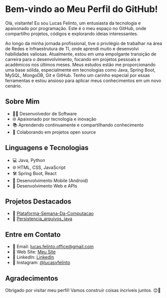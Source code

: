 # Bem-vindo ao Meu Perfil do GitHub!

Olá, visitante! Eu sou Lucas Felinto, um entusiasta da tecnologia e apaixonado por programação. Este é o meu espaço no GitHub, onde compartilho projetos, códigos e explorando ideias interessantes.

Ao longo da minha jornada profissional, tive o privilégio de trabalhar na área de Redes e Infraestrutura de TI, onde aprendi muito e desenvolvi habilidades valiosas.
Atualmente, estou em uma empolgante transição de carreira para o desenvolvimento, focando em projetos pessoais e acadêmicos nos últimos meses.
Meus estudos estão me proporcionando uma base sólida, especialmente em tecnologias como Java, Spring Boot, MySQL, MongoDB, Git e GitHub. Tenho um carinho especial por essas ferramentas e estou ansioso para aplicar meus conhecimentos em um novo cenário.


## Sobre Mim

- 👨‍💻 Desenvolvedor de Software
- 🌐 Apaixonado por tecnologia e inovação
- 📚 Aprendendo continuamente e compartilhando conhecimento
- 🚀 Colaborando em projetos open source

## Linguagens e Tecnologias

- 💻 Java, Python 
- 🌐 HTML, CSS, JavaScript
- 🛠️ Spring Boot, React
- 📱 Desenvolvimento Mobile (Android)
- 🚀 Desenvolvimento Web e APIs

## Projetos Destacados

- 🌟 [Plataforma-Semana-Da-Computacao](https://github.com/rafaelpdemelo/Plataforma-Semana-Da-Computacao/tree/master)
- 🌟 [Persistencia_arquivos_java](https://github.com/lucasvfelinto/Persistencia_arquivos_java)

## Entre em Contato

- 📧 Email: lucas.felinto.office@gmail.com
- 🔗 Web Site: [Meu Site](https://lucas-felinto-curriculo_2022.surge.sh/)
- 💼 LinkedIn: [LinkedIn](https://www.linkedin.com/in/lucasvfelinto)
- 📸 Instagram: [@lucasvfelinto](https://twitter.com/lucasvfelinto)

## Agradecimentos

Obrigado por visitar meu perfil! Vamos construir coisas incríveis juntos. 😊🚀


